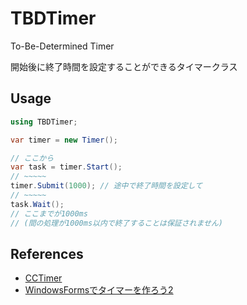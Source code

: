 # TBDTimer

To-Be-Determined Timer

開始後に終了時間を設定することができるタイマークラス

## Usage

```cs
using TBDTimer;

var timer = new Timer();

// ここから
var task = timer.Start();
// ~~~~~
timer.Submit(1000); // 途中で終了時間を設定して
// ~~~~~
task.Wait();
// ここまでが1000ms
// (間の処理が1000ms以内で終了することは保証されません)
```

## References

- [CCTimer](https://twitter.com/_3z8/status/1246732775501099010?s=20&t=46-yuKgygzZr3l5Y90QaIw)
- [WindowsFormsでタイマーを作ろう2](https://scrapbox.io/yatsuna827827-12010999/WindowsForms%E3%81%A7%E3%82%BF%E3%82%A4%E3%83%9E%E3%83%BC%E3%82%92%E4%BD%9C%E3%82%8D%E3%81%862)
